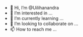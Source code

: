 - 👋 Hi, I’m @Uilihanandra
- 👀 I’m interested in ...
- 🌱 I’m currently learning ...
- 💞️ I’m looking to collaborate on ...
- 📫 How to reach me ...

<!---
Uilihanandra/Uilihanandra is a ✨ special ✨ repository because its `README.md` (this file) appears on your GitHub profile.
You can click the Preview link to take a look at your changes.
--->
